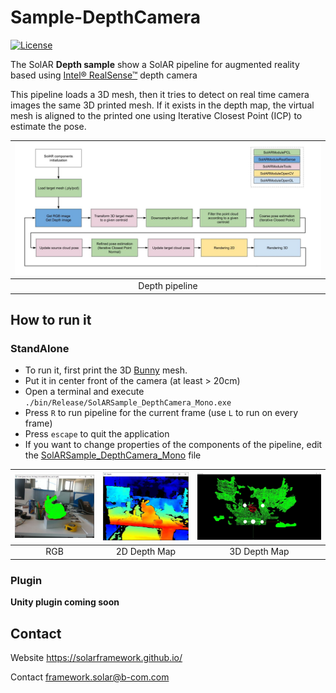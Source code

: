# Sample-DepthCamera

[![License](https://img.shields.io/github/license/SolARFramework/Sample-DepthCamera?style=flat-square&label=License)](https://www.apache.org/licenses/LICENSE-2.0)

The SolAR **Depth sample** show a SolAR pipeline for augmented reality based using [ Intel® RealSense™](https://www.intelrealsense.com/) depth camera

This pipeline loads a 3D mesh, then it tries to detect on real time camera images the same 3D printed mesh. If it exists in the depth map, the virtual mesh is aligned to the printed one using Iterative Closest Point (ICP) to estimate the pose.


| ![](./pipeline.jpg) |
|:-:|
| Depth pipeline |


## How to run it

### StandAlone
* To run it, first print the 3D [Bunny](./StandAlone/bunny_10000_opencv.ply) mesh.
* Put it in center front of the camera (at least > 20cm)
* Open a terminal and execute `./bin/Release/SolARSample_DepthCamera_Mono.exe`
* Press `R` to run pipeline for the current frame (use `L` to run on every frame)
* Press `escape` to quit the application
* If you want to change properties of the components of the pipeline, edit the [SolARSample_DepthCamera_Mono](./SolARSample_DepthCamera_Mono/SolARSample_DepthCamera_Mono_conf.xml) file


| ![](./StandAlone/depth_rgb.jpg) | ![](./StandAlone/depth_lut.jpg) | ![](./StandAlone/depth_3dview.jpg) |
|:-:|:-:|:-:|
| RGB | 2D Depth Map | 3D Depth Map |

### Plugin
**Unity plugin coming soon**

## Contact
Website https://solarframework.github.io/

Contact framework.solar@b-com.com
